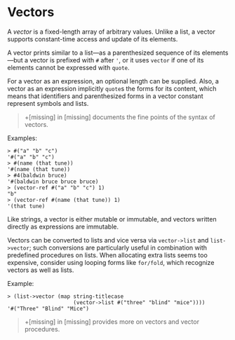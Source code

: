 # Vectors

A _vector_ is a fixed-length array of arbitrary values. Unlike a list, a
vector supports constant-time access and update of its elements.

A vector prints similar to a list—as a parenthesized sequence of its
elements—but a vector is prefixed with `#` after `'`, or it uses
`vector` if one of its elements cannot be expressed with `quote`.

For a vector as an expression, an optional length can be supplied. Also,
a vector as an expression implicitly `quote`s the forms for its content,
which means that identifiers and parenthesized forms in a vector
constant represent symbols and lists.

> +\[missing\] in \[missing\] documents the fine points of the syntax of
> vectors.

Examples:

```racket
> #("a" "b" "c")                    
'#("a" "b" "c")                     
> #(name (that tune))               
'#(name (that tune))                
> #4(baldwin bruce)                 
'#(baldwin bruce bruce bruce)       
> (vector-ref #("a" "b" "c") 1)     
"b"                                 
> (vector-ref #(name (that tune)) 1)
'(that tune)                        
```

Like strings, a vector is either mutable or immutable, and vectors
written directly as expressions are immutable.

Vectors can be converted to lists and vice versa via `vector->list` and
`list->vector`; such conversions are particularly useful in combination
with predefined procedures on lists. When allocating extra lists seems
too expensive, consider using looping forms like `for/fold`, which
recognize vectors as well as lists.

Example:

```racket
> (list->vector (map string-titlecase                          
                     (vector->list #("three" "blind" "mice"))))
'#("Three" "Blind" "Mice")                                     
```

> +\[missing\] in \[missing\] provides more on vectors and vector
> procedures.
